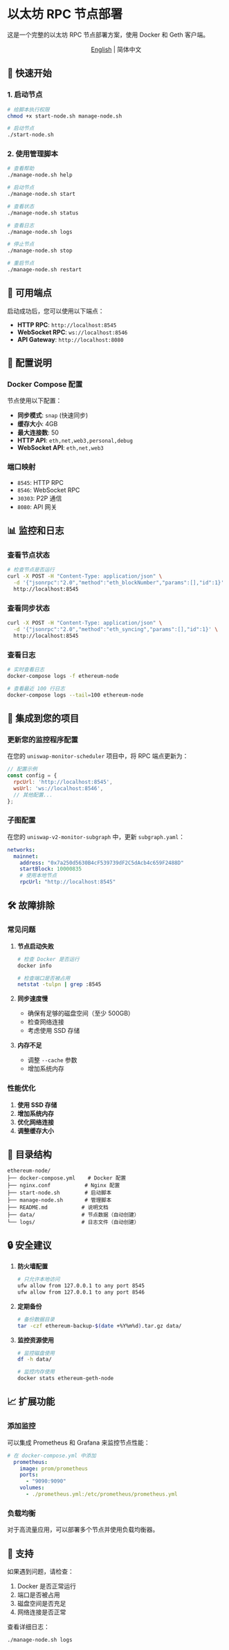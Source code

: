 # 以太坊 RPC 节点部署

这是一个完整的以太坊 RPC 节点部署方案，使用 Docker 和 Geth 客户端。

<div align="center">

[English](README_EN.md) | 简体中文

</div>

## 🚀 快速开始

### 1. 启动节点

```bash
# 给脚本执行权限
chmod +x start-node.sh manage-node.sh

# 启动节点
./start-node.sh
```

### 2. 使用管理脚本

```bash
# 查看帮助
./manage-node.sh help

# 启动节点
./manage-node.sh start

# 查看状态
./manage-node.sh status

# 查看日志
./manage-node.sh logs

# 停止节点
./manage-node.sh stop

# 重启节点
./manage-node.sh restart
```

## 📡 可用端点

启动成功后，您可以使用以下端点：

- **HTTP RPC**: `http://localhost:8545`
- **WebSocket RPC**: `ws://localhost:8546`
- **API Gateway**: `http://localhost:8080`

## 🔧 配置说明

### Docker Compose 配置

节点使用以下配置：

- **同步模式**: `snap` (快速同步)
- **缓存大小**: 4GB
- **最大连接数**: 50
- **HTTP API**: `eth,net,web3,personal,debug`
- **WebSocket API**: `eth,net,web3`

### 端口映射

- `8545`: HTTP RPC
- `8546`: WebSocket RPC
- `30303`: P2P 通信
- `8080`: API 网关

## 📊 监控和日志

### 查看节点状态

```bash
# 检查节点是否运行
curl -X POST -H "Content-Type: application/json" \
  -d '{"jsonrpc":"2.0","method":"eth_blockNumber","params":[],"id":1}' \
  http://localhost:8545
```

### 查看同步状态

```bash
curl -X POST -H "Content-Type: application/json" \
  -d '{"jsonrpc":"2.0","method":"eth_syncing","params":[],"id":1}' \
  http://localhost:8545
```

### 查看日志

```bash
# 实时查看日志
docker-compose logs -f ethereum-node

# 查看最近 100 行日志
docker-compose logs --tail=100 ethereum-node
```

## 🔗 集成到您的项目

### 更新您的监控程序配置

在您的 `uniswap-monitor-scheduler` 项目中，将 RPC 端点更新为：

```javascript
// 配置示例
const config = {
  rpcUrl: 'http://localhost:8545',
  wsUrl: 'ws://localhost:8546',
  // 其他配置...
};
```

### 子图配置

在您的 `uniswap-v2-monitor-subgraph` 中，更新 `subgraph.yaml`：

```yaml
networks:
  mainnet:
    address: "0x7a250d5630B4cF539739dF2C5dAcb4c659F2488D"
    startBlock: 10000835
    # 使用本地节点
    rpcUrl: "http://localhost:8545"
```

## 🛠️ 故障排除

### 常见问题

1. **节点启动失败**
   ```bash
   # 检查 Docker 是否运行
   docker info
   
   # 检查端口是否被占用
   netstat -tulpn | grep :8545
   ```

2. **同步速度慢**
   - 确保有足够的磁盘空间（至少 500GB）
   - 检查网络连接
   - 考虑使用 SSD 存储

3. **内存不足**
   - 调整 `--cache` 参数
   - 增加系统内存

### 性能优化

1. **使用 SSD 存储**
2. **增加系统内存**
3. **优化网络连接**
4. **调整缓存大小**

## 📁 目录结构

```
ethereum-node/
├── docker-compose.yml    # Docker 配置
├── nginx.conf           # Nginx 配置
├── start-node.sh        # 启动脚本
├── manage-node.sh       # 管理脚本
├── README.md           # 说明文档
├── data/               # 节点数据（自动创建）
└── logs/               # 日志文件（自动创建）
```

## 🔒 安全建议

1. **防火墙配置**
   ```bash
   # 只允许本地访问
   ufw allow from 127.0.0.1 to any port 8545
   ufw allow from 127.0.0.1 to any port 8546
   ```

2. **定期备份**
   ```bash
   # 备份数据目录
   tar -czf ethereum-backup-$(date +%Y%m%d).tar.gz data/
   ```

3. **监控资源使用**
   ```bash
   # 监控磁盘使用
   df -h data/
   
   # 监控内存使用
   docker stats ethereum-geth-node
   ```

## 📈 扩展功能

### 添加监控

可以集成 Prometheus 和 Grafana 来监控节点性能：

```yaml
# 在 docker-compose.yml 中添加
  prometheus:
    image: prom/prometheus
    ports:
      - "9090:9090"
    volumes:
      - ./prometheus.yml:/etc/prometheus/prometheus.yml
```

### 负载均衡

对于高流量应用，可以部署多个节点并使用负载均衡器。

## 🤝 支持

如果遇到问题，请检查：

1. Docker 是否正常运行
2. 端口是否被占用
3. 磁盘空间是否充足
4. 网络连接是否正常

查看详细日志：
```bash
./manage-node.sh logs
``` 